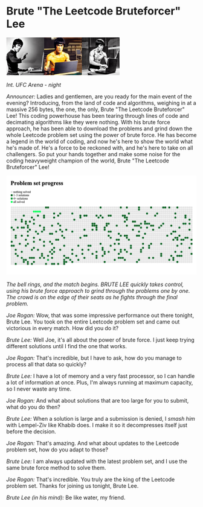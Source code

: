 # Brute "The Leetcode Bruteforcer" Lee

<img src="img/bruce-lee-standing-desk-laptop.jpeg" style=" display: inline; height: 100px; "><img src="img/bruce-lee-shirtless-sitting-at-a-laptop--stable-diffusion.jpeg" style=" display: inline; height: 100px; "><img src="img/bruce-lee-standing-desk-typing-furiously-laptop---stable-diffusion.jpeg" style=" display: inline; height: 100px; ">

*Int. UFC Arena - night*

*Announcer:* Ladies and gentlemen, are you ready for the main event of the evening?
Introducing, from the land of code and algorithms, weighing in at a massive 256
bytes, the one, the only, Brute "The Leetcode Bruteforcer" Lee! This coding
powerhouse has been tearing through lines of code and decimating algorithms
like they were nothing. With his brute force approach, he has been able to
download the problems and grind down the whole Leetcode problem set using the
power of brute force. He has become a legend in the world of coding, and now
he's here to show the world what he's made of. He's a force to be reckoned
with, and he's here to take on all challengers. So put your hands together and
make some noise for the coding heavyweight champion of the world, Brute "The
Leetcode Bruteforcer" Lee!

<a href="https://htmlpreview.github.io/?https://github.com/rdancer/brute-lee/main/coverage/index.html" target="_blank"><img src="coverage/coverage.png" style="max-width: 100%" /></a>


*The bell rings, and the match begins. BRUTE LEE quickly takes control, using
his brute force approach to grind through the problems one by one. The crowd is
on the edge of their seats as he fights through the final problem.*

*Joe Rogan:* Wow, that was some impressive performance out there tonight, Brute
Lee. You took on the entire Leetcode problem set and came out victorious in
every match. How did you do it?

*Brute Lee:* Well Joe, it's all about the power of brute force. I just keep
trying different solutions until I find the one that works.

*Joe Rogan:* That's incredible, but I have to ask, how do you manage to process
all that data so quickly?

*Brute Lee:* I have a lot of memory and a very fast processor, so I can handle a
lot of information at once. Plus, I'm always running at maximum capacity, so I
never waste any time.

*Joe Rogan:* And what about solutions that are too large for you to submit,
what do you do then?

*Brute Lee:* When a solution is large and a submission is denied, I *smash him*
with Lempel-Ziv like Khabib does. I make it so it decompresses itself just
before the decision.

*Joe Rogan:* That's amazing. And what about updates to the Leetcode problem set,
how do you adapt to those?

*Brute Lee:* I am always updated with the latest problem set, and I use the same
brute force method to solve them.

*Joe Rogan:* That's incredible. You truly are the king of the Leetcode problem
set. Thanks for joining us tonight, Brute Lee.

*Brute Lee (in his mind):* Be like water, my friend.
